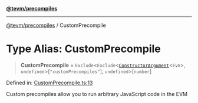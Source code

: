 [**@tevm/precompiles**](../README.md)

***

[@tevm/precompiles](../globals.md) / CustomPrecompile

# Type Alias: CustomPrecompile

> **CustomPrecompile** = `Exclude`\<`Exclude`\<[`ConstructorArgument`](ConstructorArgument.md)\<`Evm`\>, `undefined`\>\[`"customPrecompiles"`\], `undefined`\>\[`number`\]

Defined in: [CustomPrecompile.ts:13](https://github.com/evmts/tevm-monorepo/blob/main/packages/precompiles/src/CustomPrecompile.ts#L13)

Custom precompiles allow you to run arbitrary JavaScript code in the EVM
